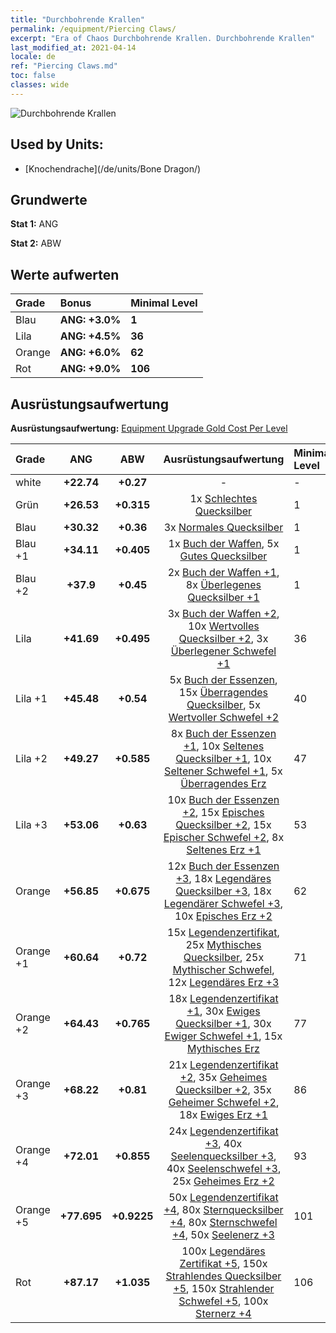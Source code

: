 ```yaml
---
title: "Durchbohrende Krallen"
permalink: /equipment/Piercing Claws/
excerpt: "Era of Chaos Durchbohrende Krallen. Durchbohrende Krallen"
last_modified_at: 2021-04-14
locale: de
ref: "Piercing Claws.md"
toc: false
classes: wide
---
```


  ![Durchbohrende Krallen](/images/e/e_3073.png)

## Used by Units:

* [Knochendrache](/de/units/Bone Dragon/) 


## Grundwerte
 **Stat 1:** ANG

 **Stat 2:** ABW

## Werte aufwerten

  |     Grade    |   Bonus | Minimal Level | 
  |:-------------|:--------|:--------------| 
  | Blau | **ANG: +3.0%** | **1** | 
  | Lila | **ANG: +4.5%** | **36** | 
  | Orange | **ANG: +6.0%** | **62** | 
  | Rot | **ANG: +9.0%** | **106** | 


## Ausrüstungsaufwertung
 **Ausrüstungsaufwertung:** [Equipment Upgrade Gold Cost Per Level](/equipment/EquipmentUpgradeCostPerLevel/) 

  |          Grade      | ANG | ABW | Ausrüstungsaufwertung | Minimal Level |
  |:--------------------|:---------:|:---------:|:----------------:|:--------------|
  | white | **+22.74** | **+0.27** | - | - |
  | Grün | **+26.53** | **+0.315** | 1x [Schlechtes Quecksilber](/de/Items/mat_2/) | 1 |
  | Blau | **+30.32** | **+0.36** | 3x [Normales Quecksilber](/de/Items/mat_8/) | 1 |
  | Blau +1 | **+34.11** | **+0.405** | 1x [Buch der Waffen](/de/Items/mat_18/), 5x [Gutes Quecksilber](/de/Items/mat_14/) | 1 |
  | Blau +2 | **+37.9** | **+0.45** | 2x [Buch der Waffen +1](/de/Items/mat_25/), 8x [Überlegenes Quecksilber +1](/de/Items/mat_21/) | 1 |
  | Lila | **+41.69** | **+0.495** | 3x [Buch der Waffen +2](/de/Items/mat_32/), 10x [Wertvolles Quecksilber +2](/de/Items/mat_28/), 3x [Überlegener Schwefel +1](/de/Items/mat_22/) | 36 |
  | Lila +1 | **+45.48** | **+0.54** | 5x [Buch der Essenzen](/de/Items/mat_39/), 15x [Überragendes Quecksilber](/de/Items/mat_35/), 5x [Wertvoller Schwefel +2](/de/Items/mat_29/) | 40 |
  | Lila +2 | **+49.27** | **+0.585** | 8x [Buch der Essenzen +1](/de/Items/mat_46/), 10x [Seltenes Quecksilber +1](/de/Items/mat_42/), 10x [Seltener Schwefel +1](/de/Items/mat_43/), 5x [Überragendes Erz](/de/Items/mat_33/) | 47 |
  | Lila +3 | **+53.06** | **+0.63** | 10x [Buch der Essenzen +2](/de/Items/mat_53/), 15x [Episches Quecksilber +2](/de/Items/mat_49/), 15x [Epischer Schwefel +2](/de/Items/mat_50/), 8x [Seltenes Erz +1](/de/Items/mat_40/) | 53 |
  | Orange | **+56.85** | **+0.675** | 12x [Buch der Essenzen +3](/de/Items/mat_60/), 18x [Legendäres Quecksilber +3](/de/Items/mat_56/), 18x [Legendärer Schwefel +3](/de/Items/mat_57/), 10x [Episches Erz +2](/de/Items/mat_47/) | 62 |
  | Orange +1 | **+60.64** | **+0.72** | 15x [Legendenzertifikat](/de/Items/mat_67/), 25x [Mythisches Quecksilber](/de/Items/mat_63/), 25x [Mythischer Schwefel](/de/Items/mat_64/), 12x [Legendäres Erz +3](/de/Items/mat_54/) | 71 |
  | Orange +2 | **+64.43** | **+0.765** | 18x [Legendenzertifikat +1](/de/Items/mat_74/), 30x [Ewiges Quecksilber +1](/de/Items/mat_70/), 30x [Ewiger Schwefel +1](/de/Items/mat_71/), 15x [Mythisches Erz](/de/Items/mat_61/) | 77 |
  | Orange +3 | **+68.22** | **+0.81** | 21x [Legendenzertifikat +2](/de/Items/mat_81/), 35x [Geheimes Quecksilber +2](/de/Items/mat_77/), 35x [Geheimer Schwefel +2](/de/Items/mat_78/), 18x [Ewiges Erz +1](/de/Items/mat_68/) | 86 |
  | Orange +4 | **+72.01** | **+0.855** | 24x [Legendenzertifikat +3](/de/Items/mat_88/), 40x [Seelenquecksilber +3](/de/Items/mat_84/), 40x [Seelenschwefel +3](/de/Items/mat_85/), 25x [Geheimes Erz +2](/de/Items/mat_75/) | 93 |
  | Orange +5 | **+77.695** | **+0.9225** | 50x [Legendenzertifikat +4](/de/Items/mat_95/), 80x [Sternquecksilber +4](/de/Items/mat_91/), 80x [Sternschwefel +4](/de/Items/mat_92/), 50x [Seelenerz +3](/de/Items/mat_82/) | 101 |
  | Rot | **+87.17** | **+1.035** | 100x [Legendäres Zertifikat +5](/de/Items/mat_102/), 150x [Strahlendes Quecksilber +5](/de/Items/mat_98/), 150x [Strahlender Schwefel +5](/de/Items/mat_99/), 100x [Sternerz +4](/de/Items/mat_89/) | 106 |

